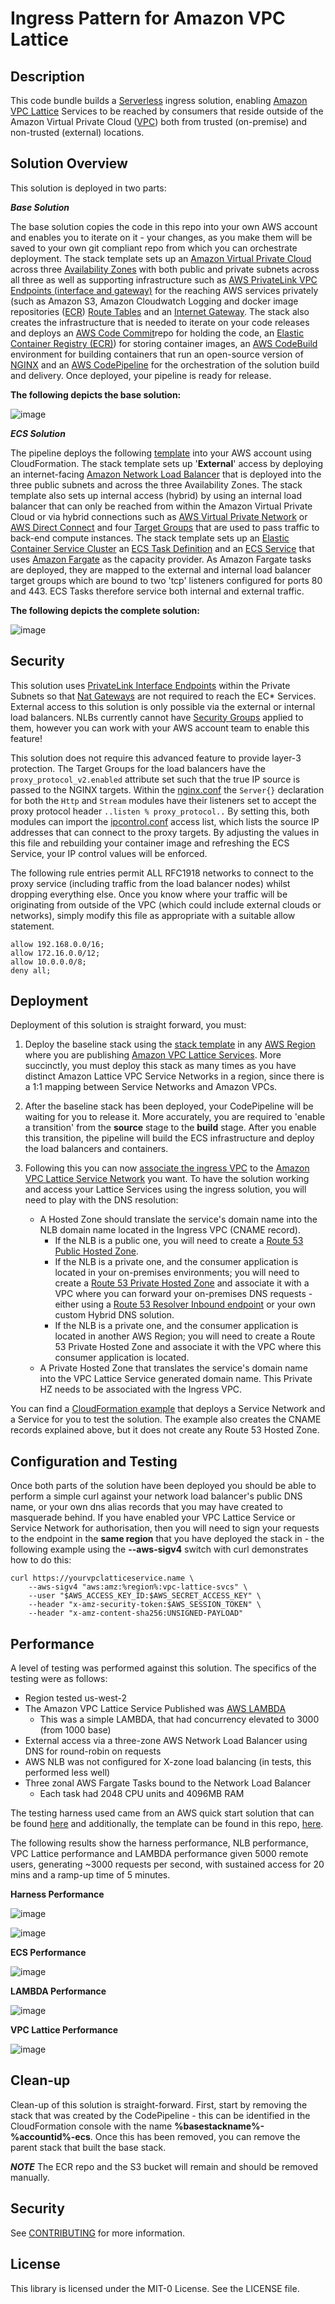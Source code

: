 # Ingress Pattern for Amazon VPC Lattice

## Description

This code bundle builds a [Serverless](https://aws.amazon.com/serverless/) ingress solution, enabling [Amazon VPC Lattice](https://aws.amazon.com/vpc/lattice/) Services to be reached by consumers that reside outside of the Amazon Virtual Private Cloud ([VPC](https://docs.aws.amazon.com/vpc/latest/userguide/what-is-amazon-vpc.html)) both from trusted (on-premise) and non-trusted (external) locations.

## Solution Overview

This solution is deployed in two parts:

***Base Solution***

The base solution copies the code in this repo into your own AWS account and enables you to iterate on it - your changes, as you make them will be saved to your own git compliant repo from which you can orchestrate deployment. The stack template sets up an [Amazon Virtual Private Cloud](https://docs.aws.amazon.com/vpc/latest/userguide/what-is-amazon-vpc.html) across three [Availability Zones](https://aws.amazon.com/about-aws/global-infrastructure/regions_az/) with both public and private subnets across all three as well as supporting infrastructure such as [AWS PrivateLink VPC Endpoints (interface and gateway)](https://docs.aws.amazon.com/whitepapers/latest/aws-privatelink/what-are-vpc-endpoints.html) for the reaching AWS services privately (such as Amazon S3, Amazon Cloudwatch Logging and docker image repositories ([ECR](https://aws.amazon.com/ecr/)) [Route Tables](https://docs.aws.amazon.com/vpc/latest/userguide/VPC_Route_Tables.html) and an [Internet Gateway](https://docs.aws.amazon.com/vpc/latest/userguide/VPC_Internet_Gateway.html). The stack also creates the infrastructure that is needed to iterate on your code releases and deploys an [AWS Code Commit](https://aws.amazon.com/codecommit/)repo for holding the code, an [Elastic Container Registry (ECR)](https://aws.amazon.com/ecr/)) for storing container images, an [AWS CodeBuild](https://aws.amazon.com/codebuild/) environment for building containers that run an open-source version of [NGINX](https://www.nginx.com/) and an [AWS CodePipeline](https://aws.amazon.com/codepipeline/) for the orchestration of the solution build and delivery. Once deployed, your pipeline is ready for release.

**The following depicts the base solution:**

![image](/img/nginx-docker-Base.drawio.png)

***ECS Solution***

The pipeline deploys the following [template](/cloudformation/ecs/cluster.yaml) into your AWS account using CloudFormation. The stack template sets up '**External**' access by deploying an internet-facing [Amazon Network Load Balancer](https://docs.aws.amazon.com/elasticloadbalancing/latest/network/introduction.html) that is deployed into the three public subnets and across the three Availability Zones. The stack template also sets up internal access (hybrid) by using an internal load balancer that can only be reached from within the Amazon Virtual Private Cloud or via hybrid connections such as [AWS Virtual Private Network](https://docs.aws.amazon.com/vpc/latest/userguide/vpn-connections.html) or [AWS Direct Connect](https://docs.aws.amazon.com/directconnect/latest/UserGuide/Welcome.html) and four [Target Groups](https://docs.aws.amazon.com/elasticloadbalancing/latest/network/load-balancer-target-groups.html) that are used to pass traffic to back-end compute instances. The stack template sets up an [Elastic Container Service Cluster](https://aws.amazon.com/ecs/) an [ECS Task Definition](https://docs.aws.amazon.com/AmazonECS/latest/developerguide/task_definitions.html) and an [ECS Service](https://docs.aws.amazon.com/AmazonECS/latest/developerguide/ecs_services.html) that uses [Amazon Fargate](https://aws.amazon.com/fargate/) as the capacity provider. As Amazon Fargate tasks are deployed, they are mapped to the external and internal load balancer target groups which are bound to two 'tcp' listeners configured for ports 80 and 443. ECS Tasks therefore service both internal and external traffic.

**The following depicts the complete solution:**

![image](/img/nginx-docker-ECS-cluster.drawio.png)

## Security

This solution uses [PrivateLink Interface Endpoints](https://docs.aws.amazon.com/vpc/latest/privatelink/create-interface-endpoint.html) within the Private Subnets so that [Nat Gateways](https://docs.aws.amazon.com/vpc/latest/userguide/vpc-nat-gateway.html) are not required to reach the EC* Services. External access to this solution is only possible via the external or internal load balancers. NLBs currently cannot have [Security Groups](https://docs.aws.amazon.com/vpc/latest/userguide/vpc-security-groups.html) applied to them, however you can work with your AWS account team to enable this feature!

This solution does not require this advanced feature to provide layer-3 protection. The Target Groups for the load balancers have the `proxy_protocol_v2.enabled` attribute set such that the true IP source is passed to the NGINX targets. Within the [nginx.conf](/Dockerfiles/nginx/nginx.conf) the `Server{}` declaration for both the `Http` and `Stream` modules have their listeners set to accept the proxy protocol header `..listen % proxy_protocol..` By setting this, both modules can import the [ipcontrol.conf](/Dockerfiles/nginx/ipcontrol.conf) access list, which lists the source IP addresses that can connect to the proxy targets. By adjusting the values in this file and rebuilding your container image and refreshing the ECS Service, your IP control values will be enforced.

The following rule entries permit ALL RFC1918 networks to connect to the proxy service (including traffic from the load balancer nodes) whilst dropping everything else. Once you know where your traffic will be originating from outside of the VPC (which could include external clouds or networks), simply modify this file as appropriate with a suitable allow statement.

```
allow 192.168.0.0/16;
allow 172.16.0.0/12;
allow 10.0.0.0/8;
deny all;
```

## Deployment

Deployment of this solution is straight forward, you must:

1.  Deploy the baseline stack using the [stack template](/pipeline-stack.yml) in any [AWS Region](https://aws.amazon.com/about-aws/global-infrastructure/regions_az/) where you are publishing [Amazon VPC Lattice Services](https://docs.aws.amazon.com/vpc-lattice/latest/ug/services.html). More succinctly, you must deploy this stack as many times as you have distinct Amazon Lattice VPC Service Networks in a region, since there is a 1:1 mapping between Service Networks and Amazon VPCs.
   
2. After the baseline stack has been deployed, your CodePipeline will be waiting for you to release it. More accurately, you are required to 'enable a transition' from the **source** stage to the **build** stage. After you enable this transition, the pipeline will build the ECS infrastructure and deploy the load balancers and containers.

3. Following this you can now [associate the ingress VPC](https://docs.aws.amazon.com/vpc-lattice/latest/ug/service-network-associations.html) to the [Amazon VPC Lattice Service Network](https://docs.aws.amazon.com/vpc-lattice/latest/ug/service-networks.html) you want. To have the solution working and access your Lattice Services using the ingress solution, you will need to play with the DNS resolution:

    * A Hosted Zone should translate the service's domain name into the NLB domain name located in the Ingress VPC (CNAME record).
        * If the NLB is a public one, you will need to create a [Route 53 Public Hosted Zone](https://docs.aws.amazon.com/Route53/latest/DeveloperGuide/AboutHZWorkingWith.html).
        * If the NLB is a private one, and the consumer application is located in your on-premises environments; you will need to create a [Route 53 Private Hosted Zone](https://docs.aws.amazon.com/Route53/latest/DeveloperGuide/hosted-zones-private.html) and associate it with a VPC where you can forward your on-premises DNS requests - either using a [Route 53 Resolver Inbound endpoint]() or your own custom Hybrid DNS solution.
        * If the NLB is a private one, and the consumer application is located in another AWS Region; you will need to create a Route 53 Private Hosted Zone and associate it with the VPC where this consumer application is located.
    * A Private Hosted Zone that translates the service's domain name into the VPC Lattice Service generated domain name. This Private HZ needs to be associated with the Ingress VPC.

You can find a [CloudFormation example](./cloudformation/lattice-example/) that deploys a Service Network and a Service for you to test the solution. The example also creates the CNAME records explained above, but it does not create any Route 53 Hosted Zone.

## Configuration and Testing

Once both parts of the solution have been deployed you should be able to perform a simple curl against your network load balancer's public DNS name, or your own dns alias records that you may have created to masquerade behind. If you have enabled your VPC Lattice Service or Service Network for authorisation, then you will need to sign your requests to the endpoint in the **same region** that you have deployed the stack in -  the following example using the **--aws-sigv4** switch with curl demonstrates how to do this:

    curl https://yourvpclatticeservice.name \
        --aws-sigv4 "aws:amz:%region%:vpc-lattice-svcs" \
        --user "$AWS_ACCESS_KEY_ID:$AWS_SECRET_ACCESS_KEY" \
        --header "x-amz-security-token:$AWS_SESSION_TOKEN" \
        --header "x-amz-content-sha256:UNSIGNED-PAYLOAD"
  
## Performance

A level of testing was performed against this solution. The specifics of the testing were as follows:

-   Region tested us-west-2
-   The Amazon VPC Lattice Service Published was [AWS LAMBDA](https://aws.amazon.com/lambda/)
    -   This was a simple LAMBDA, that had concurrency elevated to 3000 (from 1000 base)
-   External access via a three-zone AWS Network Load Balancer using DNS for round-robin on requests
-   AWS NLB was not configured for X-zone load balancing (in tests, this performed less well)
-   Three zonal AWS Fargate Tasks bound to the Network Load Balancer
    -   Each task had 2048 CPU units and 4096MB RAM

The testing harness used came from an AWS quick start solution that can be found [here](https://aws.amazon.com/solutions/implementations/distributed-load-testing-on-aws/) and additionally, the template can be found in this repo, [here](/load-test/distributed-load-testing-on-aws.template).

The following results show the harness performance, NLB performance, VPC Lattice performance and LAMBDA performance given 5000 remote users, generating ~3000 requests per second, with sustained access for 20 mins and a ramp-up time of 5 minutes.

**Harness Performance**

![image](/img/perf-testing-harness.png)

![image](/img/perf-testing-percentiles.png)

**ECS Performance**

![image](/img/perf-testing-ecs.png)

**LAMBDA Performance**

![image](/img/perf-testing-lambda.png)

**VPC Lattice Performance**

![image](/img/perf-testing-lattice.png)

## Clean-up

Clean-up of this solution is straight-forward. First, start by removing the stack that was created by the CodePipeline - this can be identified in the CloudFormation console with the name **%basestackname%-%accountid%-ecs**. Once this has been removed, you can remove the parent stack that built the base stack. 

***NOTE*** The ECR repo and the S3 bucket will remain and should be removed manually.

## Security

See [CONTRIBUTING](CONTRIBUTING.md#security-issue-notifications) for more information.

## License

This library is licensed under the MIT-0 License. See the LICENSE file.

